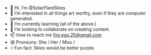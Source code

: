 - 👋 Hi, I’m @SolarFlareSkies
- 👀 I’m interested in all things art worthy, even if they are computer generated.
- 🌱 I’m currently learning (all of the above.)
- 💞️ I’m looking to collaborate on creating content. 
- 📫 How to reach me fire.ego.25@gmail.com
- 😄 Pronouns: She / Her / Miss /
- ⚡ Fun fact: Skies would be better purple.

<!---
SolarFlareSkies/SolarFlareSkies is a ✨ special ✨ repository because its `README.md` (this file) appears on your GitHub profile.
You can click the Preview link to take a look at your changes.
--->
